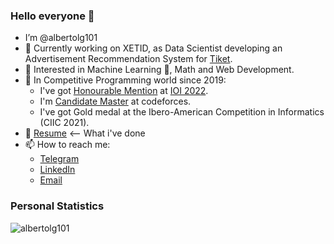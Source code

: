 ### Hello everyone 👋

- I’m @albertolg101
- 🔭 Currently working on XETID, as Data Scientist developing an Advertisement Recommendation System for [Tiket](ticket.xutil.cu).
- 👀 Interested in Machine Learning 💖, Math and Web Development.
- 🤔 In Competitive Programming world since 2019:
  - I've got [Honourable Mention](https://stats.ioinformatics.org/people/7077) at [IOI 2022](https://ioi2022.id).
  - I'm [Candidate Master](https://codeforces.com/profile/albertolg101) at codeforces.
  - I've got Gold medal at the Ibero-American Competition in Informatics (CIIC 2021).
- 📄 [Resume](https://github.com/albertolg101) <-- What i've done
- 📫 How to reach me: 
  - [Telegram](https://t.me/albertolg101)
  - [LinkedIn](https://www.linkedin.com/in/alberto-leyva-guerra-63797a220/)
  - [Email](mailto:albertoleyvaguerra@gmail.com)

<!-- - 🌱 I’m currently learning ... -->
<!-- - 💞 I’m looking to collaborate on ... -->
<!-- - ⚡ Fun fact: ... -->

<!-- ## Projects:

- [Codeforces Round \#768 (Div. 1, Div. 2)](https://codeforces.com/blog/entry/99299): A competitive programming contest with more than 26'000 participants.
- [cp-problems](https://github.com/humbertoyusta/cp-problems): A collection of competitive programming problems created by me that have been used at the Ibero-American Competition in Informatics, the Cuban Olympiad in Informatics, and the Cuban Team Selection Contests for International Competitions.
- [lauquiz](https://github.com/humbertoyusta/lauquiz): Laravel Web Application about creating and solving quizzes, built during Mobile Web Application Course at Harbour Space University. -->

### **Personal Statistics**
<div>
  <p>
    <img align="center" src="https://github-readme-stats-six-orpin-55.vercel.app/api/top-langs?username=albertolg101&show_icons=true&locale=en&layout=compact&" alt="albertolg101" />
  </p>
  <!-- <p>
    <img align="center" src="https://github-readme-stats-six-orpin-55.vercel.app/api?username=albertolg101&show_icons=true&locale=en" alt="albertolg101" />
  </p>
  <p>
    <img align="center" src="https://github-readme-streak-stats.herokuapp.com/?user=albertolg101&" alt="albertolg101" />
  </p> -->
</div>
